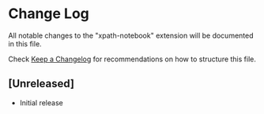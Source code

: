 # Change Log

All notable changes to the "xpath-notebook" extension will be documented in this file.

Check [Keep a Changelog](http://keepachangelog.com/) for recommendations on how to structure this file.

## [Unreleased]

- Initial release
